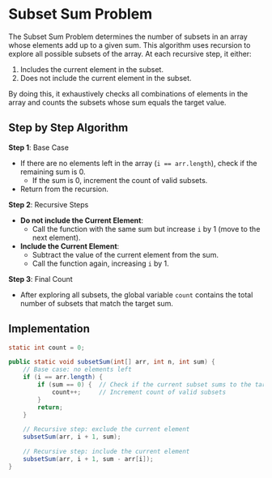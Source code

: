 # Subset Sum Problem

The Subset Sum Problem determines the number of subsets in an array whose elements add up to a given sum. This algorithm uses recursion to explore all possible subsets of the array. At each recursive step, it either:

1. Includes the current element in the subset.
2. Does not include the current element in the subset.

By doing this, it exhaustively checks all combinations of elements in the array and counts the subsets whose sum equals the target value.

## Step by Step Algorithm

**Step 1**: Base Case

- If there are no elements left in the array (`i == arr.length`), check if the remaining sum is 0.
  - If the sum is 0, increment the count of valid subsets.
- Return from the recursion.

**Step 2**: Recursive Steps

- **Do not include the Current Element**:
  - Call the function with the same sum but increase `i` by 1 (move to the next element).
- **Include the Current Element**:
  - Subtract the value of the current element from the sum.
  - Call the function again, increasing `i` by 1.

**Step 3**: Final Count

- After exploring all subsets, the global variable `count` contains the total number of subsets that match the target sum.

## Implementation

```java
static int count = 0;

public static void subsetSum(int[] arr, int n, int sum) {
    // Base case: no elements left
    if (i == arr.length) {
        if (sum == 0) {  // Check if the current subset sums to the target
            count++;     // Increment count of valid subsets
        }
        return;
    }

    // Recursive step: exclude the current element
    subsetSum(arr, i + 1, sum);

    // Recursive step: include the current element
    subsetSum(arr, i + 1, sum - arr[i]);
}
```
